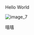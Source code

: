 Hello World

![image_7](https://github.com/stankyoztc/stankyoztc.github.io/assets/53523472/8ae84c89-d333-4c7c-84b1-8b58a2b40cbd)


嘻嘻
